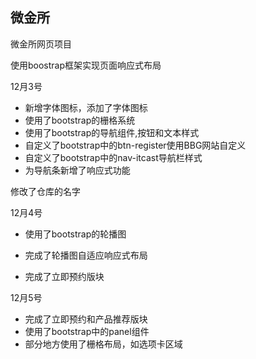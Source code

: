 ## 微金所

微金所网页项目

使用boostrap框架实现页面响应式布局



12月3号

-   新增字体图标，添加了字体图标
-   使用了bootstrap的栅格系统
-   使用了bootstrap的导航组件,按钮和文本样式
-   自定义了bootstrap中的btn-register使用BBG网站自定义
-   自定义了bootstrap中的nav-itcast导航栏样式
-   为导航条新增了响应式功能


修改了仓库的名字

12月4号

- 使用了bootstrap的轮播图
- 完成了轮播图自适应响应式布局

- 完成了立即预约版块



12月5号
- 完成了立即预约和产品推荐版块
- 使用了bootstrap中的panel组件
- 部分地方使用了栅格布局，如选项卡区域

